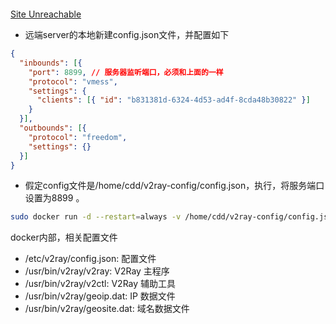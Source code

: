 ```bash

```

[Site Unreachable](https://www.v2ray.com/chapter_00/start.html)

- 远端server的本地新建config.json文件，并配置如下
```json
{
  "inbounds": [{
    "port": 8899, // 服务器监听端口，必须和上面的一样
    "protocol": "vmess",
    "settings": {
      "clients": [{ "id": "b831381d-6324-4d53-ad4f-8cda48b30822" }]
    }
  }],
  "outbounds": [{
    "protocol": "freedom",
    "settings": {}
  }]
}
```

- 假定config文件是/home/cdd/v2ray-config/config.json，执行，将服务端口设置为8899 。
```bash
sudo docker run -d --restart=always -v /home/cdd/v2ray-config/config.json:/etc/v2ray/config.json -p 8899:8899  v2fly/v2fly-core
```


docker内部，相关配置文件
-   /etc/v2ray/config.json: 配置文件
-   /usr/bin/v2ray/v2ray: V2Ray 主程序
-   /usr/bin/v2ray/v2ctl: V2Ray 辅助工具
-   /usr/bin/v2ray/geoip.dat: IP 数据文件
-   /usr/bin/v2ray/geosite.dat: 域名数据文件
